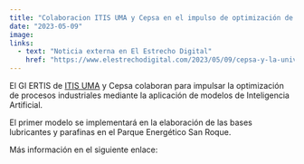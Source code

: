 ```yaml
---
title: "Colaboracion ITIS UMA y Cepsa en el impulso de optimización de procesos industriales"
date: "2023-05-09"
image:
links:
  - text: "Noticia externa en El Estrecho Digital"
    href: "https://www.elestrechodigital.com/2023/05/09/cepsa-y-la-universidad-de-malaga-aplicaran-la-inteligencia-artificial-para-optimizar-procesos-industriales/"
---
```


El GI ERTIS de <a href="https://www.linkedin.com/company/itisuma/">ITIS UMA</a> y Cepsa colaboran para impulsar la optimización de procesos industriales mediante la aplicación de modelos de Inteligencia Artificial.

El primer modelo se implementará en la elaboración de las bases lubricantes y parafinas en el Parque Energético San Roque.

Más información en el siguiente enlace: